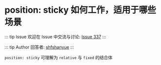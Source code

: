 # position: sticky 如何工作，适用于哪些场景



::: tip Issue 
 欢迎在 Issue 中交流与讨论: [Issue 337](https://github.com/shfshanyue/Daily-Question/issues/337) 
:::

::: tip Author 
回答者: [shfshanyue](https://github.com/shfshanyue) 
:::

`position: sticky` 可理解为 `relative` 与 `fixed` 的结合体